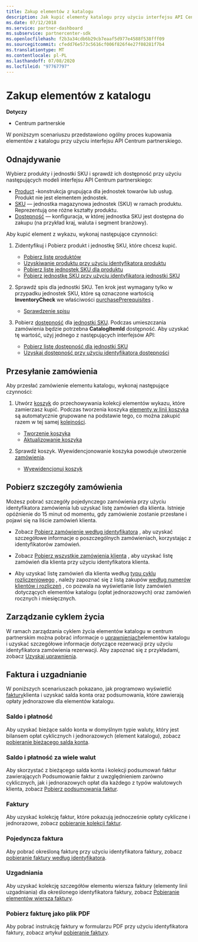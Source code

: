 ```yaml
---
title: Zakup elementów z katalogu
description: Jak kupić elementy katalogu przy użyciu interfejsu API Centrum partnerskiego.
ms.date: 07/12/2018
ms.service: partner-dashboard
ms.subservice: partnercenter-sdk
ms.openlocfilehash: f2b3a34cdb6b29cb7eaaf5d977e4588f538fff09
ms.sourcegitcommit: cfedd76e573c5616cf006f826f4e27f08281f7b4
ms.translationtype: MT
ms.contentlocale: pl-PL
ms.lasthandoff: 07/08/2020
ms.locfileid: "97767797"
---
```

# <a name="purchase-catalog-items"></a>Zakup elementów z katalogu

**Dotyczy**

- Centrum partnerskie

W poniższym scenariuszu przedstawiono ogólny proces kupowania elementów z katalogu przy użyciu interfejsu API Centrum partnerskiego.

## <a name="discovery"></a>Odnajdywanie

Wybierz produkty i jednostki SKU i sprawdź ich dostępność przy użyciu następujących modeli interfejsu API Centrum partnerskiego:

- [Product](product-resources.md#product) -konstrukcja grupująca dla jednostek towarów lub usług. Produkt nie jest elementem jednostek.
- [SKU](product-resources.md#sku) — jednostka magazynowa jednostek (SKU) w ramach produktu. Reprezentują one różne kształty produktu.
- [Dostępność](product-resources.md#availability) — konfiguracja, w której jednostka SKU jest dostępna do zakupu (na przykład kraj, waluta i segment branżowy).

Aby kupić element z wykazu, wykonaj następujące czynności:

1. Zidentyfikuj i Pobierz produkt i jednostkę SKU, które chcesz kupić.

   - [Pobierz listę produktów](get-a-list-of-products.md)
   - [Uzyskiwanie produktu przy użyciu identyfikatora produktu](get-a-product-by-id.md)
   - [Pobierz listę jednostek SKU dla produktu](get-a-list-of-skus-for-a-product.md)
   - [Pobierz jednostkę SKU przy użyciu identyfikatora jednostki SKU](get-a-sku-by-id.md)

2. Sprawdź spis dla jednostki SKU. Ten krok jest wymagany tylko w przypadku jednostek SKU, które są oznaczone wartością **InventoryCheck** we właściwości [purchasePrerequisites](product-resources.md#sku) .

   - [Sprawdzenie spisu](check-inventory.md)

3. Pobierz [dostępność](product-resources.md#availability) dla [jednostki SKU](product-resources.md#sku). Podczas umieszczania zamówienia będzie potrzebna **CatalogItemId** dostępność. Aby uzyskać tę wartość, użyj jednego z następujących interfejsów API:

   - [Pobierz listę dostępność dla jednostki SKU](get-a-list-of-availabilities-for-a-sku.md)
   - [Uzyskaj dostępność przy użyciu identyfikatora dostępności](get-an-availability-by-id.md)

## <a name="order-submission"></a>Przesyłanie zamówienia

Aby przesłać zamówienie elementu katalogu, wykonaj następujące czynności:

1. Utwórz [koszyk](cart-resources.md) do przechowywania kolekcji elementów wykazu, które zamierzasz kupić. Podczas tworzenia koszyka [elementy w linii koszyka](cart-resources.md#cartlineitem) są automatycznie grupowane na podstawie tego, co można zakupić razem w tej samej [kolejności](order-resources.md).

   - [Tworzenie koszyka](create-a-cart.md)
   - [Aktualizowanie koszyka](update-a-cart.md)

2. Sprawdź koszyk. Wyewidencjonowanie koszyka powoduje utworzenie [zamówienia](order-resources.md).

   - [Wyewidencjonuj koszyk](checkout-a-cart.md)

## <a name="get-order-details"></a>Pobierz szczegóły zamówienia

Możesz pobrać szczegóły pojedynczego zamówienia przy użyciu identyfikatora zamówienia lub uzyskać listę zamówień dla klienta. Istnieje opóźnienie do 15 minut od momentu, gdy zamówienie zostanie przesłane i pojawi się na liście zamówień klienta.

- Zobacz [Pobierz zamówienie według identyfikatora](get-an-order-by-id.md) , aby uzyskać szczegółowe informacje o poszczególnych zamówieniach, korzystając z identyfikatorów zamówień.

- Zobacz [Pobierz wszystkie zamówienia klienta](get-all-of-a-customer-s-orders.md) , aby uzyskać listę zamówień dla klienta przy użyciu identyfikatora klienta.

- Aby uzyskać listę zamówień dla klienta według [typu cyklu rozliczeniowego](product-resources.md#billingcycletype) , należy zapoznać się z listą zakupów [według numerów klientów i rozliczeń](get-a-list-of-orders-by-customer-and-billing-cycle-type.md) , co pozwala na wyświetlanie listy zamówień dotyczących elementów katalogu (opłat jednorazowych) oraz zamówień rocznych i miesięcznych.

## <a name="lifecycle-management"></a>Zarządzanie cyklem życia

W ramach zarządzania cyklem życia elementów katalogu w centrum partnerskim można pobrać informacje o [uprawnieniach](entitlement-resources.md)elementów katalogu i uzyskać szczegółowe informacje dotyczące rezerwacji przy użyciu identyfikatora zamówienia rezerwacji. Aby zapoznać się z przykładami, zobacz [Uzyskaj uprawnienia](get-a-collection-of-entitlements.md).   

## <a name="invoice-and-reconciliation"></a>Faktura i uzgadnianie

W poniższych scenariuszach pokazano, jak programowo wyświetlić [faktury](invoice-resources.md)klienta i uzyskać salda konta oraz podsumowania, które zawierają opłaty jednorazowe dla elementów katalogu.

### <a name="balance-and-payment"></a>Saldo i płatność

Aby uzyskać bieżące saldo konta w domyślnym typie waluty, który jest bilansem opłat cyklicznych i jednorazowych (element katalogu), zobacz [pobieranie bieżącego salda konta](get-the-reseller-s-current-account-balance.md).

### <a name="multi-currency-balance-and-payment"></a>Saldo i płatność za wiele walut

Aby skorzystać z bieżącego salda konta i kolekcji podsumowań faktur zawierających Podsumowanie faktur z uwzględnieniem zarówno cyklicznych, jak i jednorazowych opłat dla każdego z typów walutowych klienta, zobacz [Pobierz podsumowania faktur](get-invoice-summaries.md).

### <a name="invoices"></a>Faktury

Aby uzyskać kolekcję faktur, które pokazują jednocześnie opłaty cykliczne i jednorazowe, zobacz [pobieranie kolekcji faktur](get-a-collection-of-invoices.md). 

### <a name="single-invoice"></a>Pojedyncza faktura

Aby pobrać określoną fakturę przy użyciu identyfikatora faktury, zobacz [pobieranie faktury według identyfikatora](get-invoice-by-id.md).  

### <a name="reconciliation"></a>Uzgadniania

Aby uzyskać kolekcję szczegółów elementu wiersza faktury (elementy linii uzgadniania) dla określonego identyfikatora faktury, zobacz [Pobieranie elementów wiersza faktury](get-invoiceline-items.md).  

### <a name="download-an-invoice-as-a-pdf"></a>Pobierz fakturę jako plik PDF

Aby pobrać instrukcję faktury w formularzu PDF przy użyciu identyfikatora faktury, zobacz artykuł [pobieranie faktury](get-invoice-statement.md).
